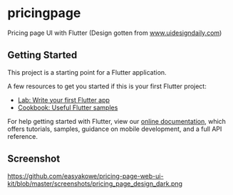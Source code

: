 # pricingpage

Pricing page UI with Flutter (Design gotten from www.uidesigndaily.com)

## Getting Started

This project is a starting point for a Flutter application.

A few resources to get you started if this is your first Flutter project:

- [Lab: Write your first Flutter app](https://flutter.dev/docs/get-started/codelab)
- [Cookbook: Useful Flutter samples](https://flutter.dev/docs/cookbook)

For help getting started with Flutter, view our
[online documentation](https://flutter.dev/docs), which offers tutorials,
samples, guidance on mobile development, and a full API reference.

## Screenshot
https://github.com/easyakowe/pricing-page-web-ui-kit/blob/master/screenshots/pricing_page_design_dark.png

